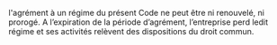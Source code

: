 l'agrément à un régime du présent Code ne peut être ni renouvelé, ni prorogé. A l’expiration de la période d’agrément, l’entreprise perd ledit régime et ses activités relèvent des dispositions du droit commun.